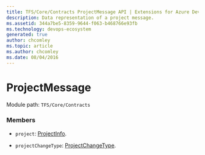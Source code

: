 ```yaml
---
title: TFS/Core/Contracts ProjectMessage API | Extensions for Azure DevOps Services
description: Data representation of a project message.
ms.assetid: 344a7be5-8359-9644-f063-b468766e93fb
ms.technology: devops-ecosystem
generated: true
author: chcomley
ms.topic: article
ms.author: chcomley
ms.date: 08/04/2016
---
```


# ProjectMessage

Module path: `TFS/Core/Contracts`


### Members

* `project`: [ProjectInfo](../../../TFS/Core/Contracts/ProjectInfo.md). 

* `projectChangeType`: [ProjectChangeType](../../../TFS/Core/Contracts/ProjectChangeType.md). 

